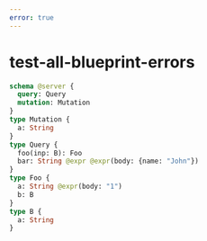 ```yaml
---
error: true
---
```


# test-all-blueprint-errors

```graphql @config
schema @server {
  query: Query
  mutation: Mutation
}
type Mutation {
  a: String
}
type Query {
  foo(inp: B): Foo
  bar: String @expr @expr(body: {name: "John"})
}
type Foo {
  a: String @expr(body: "1")
  b: B
}
type B {
  a: String
}
```
